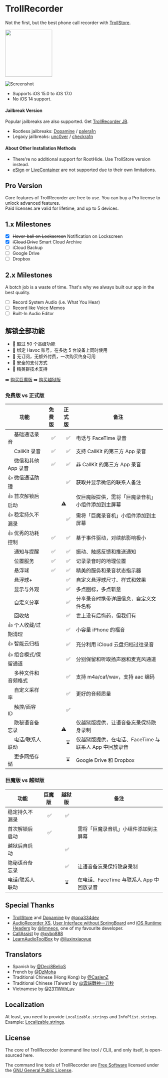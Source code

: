 # TrollRecorder

Not the first, but the best phone call recorder with [TrollStore](https://ios.cfw.guide/installing-trollstore/).

[now-on-havoc]: https://havoc.app/package/trollrecorder

[<img width="150" src="https://docs.havoc.app/img/badges/get_square.svg" />][now-on-havoc]

![Screenshot](./res/screenshot.png)

- Supports iOS 15.0 to iOS 17.0
- No iOS 14 support.

#### Jailbreak Version

Popular jailbreaks are also supported. Get [TrollRecorder JB](https://havoc.app/package/trollrecorderjb).

- Rootless jailbreaks: [Dopamine](https://github.com/opa334/Dopamine) / [palera1n](https://palera.in/)
- Legacy jailbreaks: [unc0ver](https://unc0ver.dev/) / [checkra1n](https://checkra.in/)

#### About Other Installation Methods

- There're no additional support for RootHide. Use TrollStore version instead.
- [eSign](https://twitter.com/EsignPatch) or [LiveContainer](https://github.com/khanhduytran0/LiveContainer) are not supported due to their own limitations.

## Pro Version

Core features of TrollRecorder are free to use. You can buy a Pro license to unlock advanced features.  
Paid licenses are valid for lifetime, and up to 5 devices.

## 1.x Milestones

- [x] <del>Hover-ball on Lockscreen</del> Notification on Lockscreen
- [x] <del>iCloud Drive</del> Smart Cloud Archive
- [ ] iCloud Backup
- [ ] Google Drive
- [ ] Dropbox

## 2.x Milestones

A botch job is a waste of time. That's why we always built our app in the best quality.

- [ ] Record System Audio (i.e. What You Hear)
- [ ] Record like Voice Memos
- [ ] Built-In Audio Editor

## 解锁全部功能

- 🌟 超过 50 个高级功能
- 🌟 绑定 Havoc 账号，在多达 5 台设备上同时使用
- 🌟 无订阅，无额外付费，一次购买终身可用
- 🌟 安全的支付方式
- 🌟 精英群技术支持

➡️ [购买巨魔版](https://havoc.app/package/trollrecorder) ➡️ [购买越狱版](https://havoc.app/package/trollrecorderjb)

### 免费版 vs 正式版

| 功能 | 免费版 | 正式版 | 备注 |
|------|------|------|------|
| 　 基础通话录音 | 　✅ | 　✅ | 电话与 FaceTime 录音 |
| 　 CallKit 录音 | 　✅ | 　✅ | 支持 CallKit 的第三方 App 录音 |
| 　 微信和其他 App 录音 | 　✅ | 　✅ | 非 CallKit 的第三方 App 录音 |
| 👍 微信通话助理 | | 　✅ | 获取并显示微信的联系人备注 |
| 👍 首次解锁后启动 | | 　⚠️ | 仅巨魔版提供，需将「巨魔录音机」小组件添加到主屏幕 |
| 👍 稳定持久不漏录 | | 　✅ | 需将「巨魔录音机」小组件添加到主屏幕 |
| 👍 优秀的功耗控制 | 　✅ | 　✅ | 基于事件驱动，对续航影响极小 |
| 　 通知与提醒 | 　✅ | 　✅ | 振动、触感反馈和推送通知 |
| 　 位置服务 | 　✅ | 　✅ | 记录录音时的地理位置 |
| 　 悬浮球 | 　✅ | 　✅ | 精美的服务和录音状态指示器 |
| 　 悬浮球+ | | 　✅ | 自定义悬浮球尺寸、样式和效果 |
| 　 显示与外观 | | 　✅ | 多点图标，多点新意 |
| 　 自定义分享 | | 　✅ | 分享录音时携带详细信息，自定义文件名称 |
| 　 回收站 | | 　✅ | 世上没有后悔药，但我们有 |
| 👍 个人收藏/过期清理 | | 　✅ | 小容量 iPhone 的福音 |
| 👍 智能云归档 | | 　✅ | 充分利用 iCloud 云盘归档过往录音 |
| 👍 组合模式/保留通道 | | 　✅ | 分别保留和听取扬声器和麦克风通道 |
| 　 多种文件和音频格式 | | 　✅ | 支持 m4a/caf/wav，支持 aac 编码 |
| 　 自定义采样率 | | 　✅ | 更好的音频质量 |
| 　 触控/面容 ID | | 　✅ | |
| 　 隐秘语音备忘录 | | 　⚠️ | 仅越狱版提供，让语音备忘录保持隐身录制 |
| 　 电话/联系人联动 | | 　⌛️ | 仅越狱版提供，在电话、FaceTime 与联系人 App 中回放录音 |
| 　 更多网络存储 | | 　⌛️ | Google Drive 和 Dropbox |

### 巨魔版 vs 越狱版

| 功能 | 巨魔版 | 越狱版 | 备注 |
|------|------|------|------|
| 稳定持久不漏录 | 　✅ | 　✅ | |
| 首次解锁后启动 | 　✅ | | 需将「巨魔录音机」小组件添加到主屏幕 |
| 越狱后自启动 | | 　✅ | |
| 隐秘语音备忘录 | | 　✅ | 让语音备忘录保持隐身录制 |
| 电话/联系人联动 | | 　⌛️ | 在电话、FaceTime 与联系人 App 中回放录音 |

## Special Thanks

- [TrollStore](https://github.com/opa334/TrollStore) and [Dopamine](https://github.com/opa334/Dopamine) by [@opa334dev](https://twitter.com/opa334dev)
- [AudioRecorder XS](https://limneos.net/audiorecorderxs/), [User Interface without SpringBoard](https://github.com/limneos/UIDaemon) and [iOS Runtime Headers](https://developer.limneos.net/) by [@limneos](https://twitter.com/limneos), one of my favourite developer.
- [CallAssist](https://buy.htv123.com) by [@xybp888](https://github.com/xybp888)
- [LearnAudioToolBox](https://github.com/liuxinxiaoyue/LearnAudioToolBox) by [@liuxinxiaoyue](https://github.com/liuxinxiaoyue)

## Translators

- Spanish by [@Deci8BelioS](https://github.com/Deci8BelioS)
- French by [@DzMoha](https://twitter.com/contact_nadhir)
- Traditional Chinese (Hong Kong) by [@CaslenZ](https://github.com/CaslenZ)
- Traditional Chinese (Taiwan) by [@雲端戰神一刀秒](https://github.com/mp614t)
- Vietnamese by [@2311WithLuv](https://www.facebook.com/If2019)

## Localization

At least, you need to provide `Localizable.strings` and `InfoPlist.strings`. Example: [Localizable.strings](https://github.com/Lessica/TrollRecorder/blob/main/res/en.lproj/Localizable.strings).

## License

The core of TrollRecorder (command line tool / CLI), and only itself, is open-sourced here.

The command line tools of TrollRecorder are [Free Software](https://www.gnu.org/philosophy/free-sw.html) licensed under the [GNU General Public License](LICENSE).
